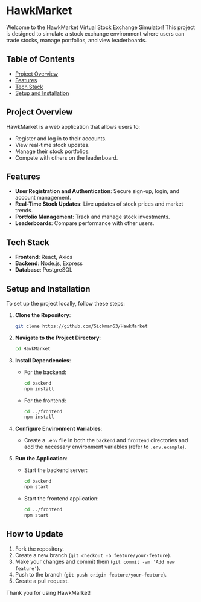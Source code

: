 # HawkMarket

Welcome to the HawkMarket Virtual Stock Exchange Simulator! This project is designed to simulate a stock exchange environment where users can trade stocks, manage portfolios, and view leaderboards.

## Table of Contents

- [Project Overview](#project-overview)
- [Features](#features)
- [Tech Stack](#tech-stack)
- [Setup and Installation](#setup-and-installation)

## Project Overview

HawkMarket is a web application that allows users to:
- Register and log in to their accounts.
- View real-time stock updates.
- Manage their stock portfolios.
- Compete with others on the leaderboard.

## Features

- **User Registration and Authentication**: Secure sign-up, login, and account management.
- **Real-Time Stock Updates**: Live updates of stock prices and market trends.
- **Portfolio Management**: Track and manage stock investments.
- **Leaderboards**: Compare performance with other users.

## Tech Stack

- **Frontend**: React, Axios
- **Backend**: Node.js, Express
- **Database**: PostgreSQL

## Setup and Installation

To set up the project locally, follow these steps:

1. **Clone the Repository**:
   ```bash
   git clone https://github.com/Sickman63/HawkMarket
   ```

2. **Navigate to the Project Directory**:
   ```bash
   cd HawkMarket
   ```

3. **Install Dependencies**:
   - For the backend:
     ```bash
     cd backend
     npm install
     ```
   - For the frontend:
     ```bash
     cd ../frontend
     npm install
     ```

4. **Configure Environment Variables**:
   - Create a `.env` file in both the `backend` and `frontend` directories and add the necessary environment variables (refer to `.env.example`).

5. **Run the Application**:
   - Start the backend server:
     ```bash
     cd backend
     npm start
     ```
   - Start the frontend application:
     ```bash
     cd ../frontend
     npm start
     ```

## How to Update

1. Fork the repository.
2. Create a new branch (`git checkout -b feature/your-feature`).
3. Make your changes and commit them (`git commit -am 'Add new feature'`).
4. Push to the branch (`git push origin feature/your-feature`).
5. Create a pull request.

Thank you for using HawkMarket!
```

